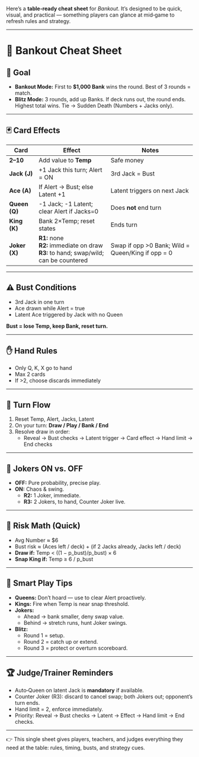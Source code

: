 Here’s a **table‑ready cheat sheet** for *Bankout*. It’s designed to be quick, visual, and practical — something players can glance at mid‑game to refresh rules and strategy.

---

# 🏦 Bankout Cheat Sheet

## 🎯 Goal
- **Bankout Mode:** First to **$1,000 Bank** wins the round. Best of 3 rounds = match.
- **Blitz Mode:** 3 rounds, add up Banks. If deck runs out, the round ends. Highest total wins. Tie → Sudden Death (Numbers + Jacks only).

---

## 🃏 Card Effects

| Card | Effect | Notes |
|------|--------|-------|
| **2–10** | Add value to **Temp** | Safe money |
| **Jack (J)** | +1 Jack this turn; Alert = ON | 3rd Jack = Bust |
| **Ace (A)** | If Alert → Bust; else Latent +1 | Latent triggers on next Jack |
| **Queen (Q)** | -1 Jack; -1 Latent; clear Alert if Jacks=0 | Does **not** end turn |
| **King (K)** | Bank 2×Temp; reset states | Ends turn |
| **Joker (X)** | **R1:** none<br>**R2:** immediate on draw<br>**R3:** to hand; swap/wild; can be countered | Swap if opp >0 Bank; Wild = Queen/King if opp = 0 |

---

## ⚠️ Bust Conditions
- 3rd Jack in one turn  
- Ace drawn while Alert = true  
- Latent Ace triggered by Jack with no Queen  

**Bust = lose Temp, keep Bank, reset turn.**

---

## ✋ Hand Rules
- Only Q, K, X go to hand
- Max 2 cards
- If >2, choose discards immediately

---

## 🔄 Turn Flow
1. Reset Temp, Alert, Jacks, Latent  
2. On your turn: **Draw / Play / Bank / End**  
3. Resolve draw in order:  
   - Reveal → Bust checks → Latent trigger → Card effect → Hand limit → End checks  

---

## 🎲 Jokers ON vs. OFF
- **OFF:** Pure probability, precise play.  
- **ON:** Chaos & swing.  
  - **R2:** 1 Joker, immediate.  
  - **R3:** 2 Jokers, to hand, Counter Joker live.  

---

## 🧮 Risk Math (Quick)
- Avg Number ≈ $6  
- Bust risk ≈ (Aces left / deck) + (if 2 Jacks already, Jacks left / deck)  
- **Draw if:** Temp < ((1 − p_bust)/p_bust) × 6  
- **Snap King if:** Temp ≥ 6 / p_bust  

---

## 🎯 Smart Play Tips
- **Queens:** Don’t hoard — use to clear Alert proactively.  
- **Kings:** Fire when Temp is near snap threshold.  
- **Jokers:**  
  - Ahead → bank smaller, deny swap value.  
  - Behind → stretch runs, hunt Joker swings.  
- **Blitz:**  
  - Round 1 = setup.  
  - Round 2 = catch up or extend.  
  - Round 3 = protect or overturn scoreboard.  

---

## 🏆 Judge/Trainer Reminders
- Auto‑Queen on latent Jack is **mandatory** if available.  
- Counter Joker (R3): discard to cancel swap; both Jokers out; opponent’s turn ends.  
- Hand limit = 2, enforce immediately.
- Priority: Reveal → Bust checks → Latent → Effect → Hand limit → End checks.  

---

👉 This single sheet gives players, teachers, and judges everything they need at the table: rules, timing, busts, and strategy cues.  
